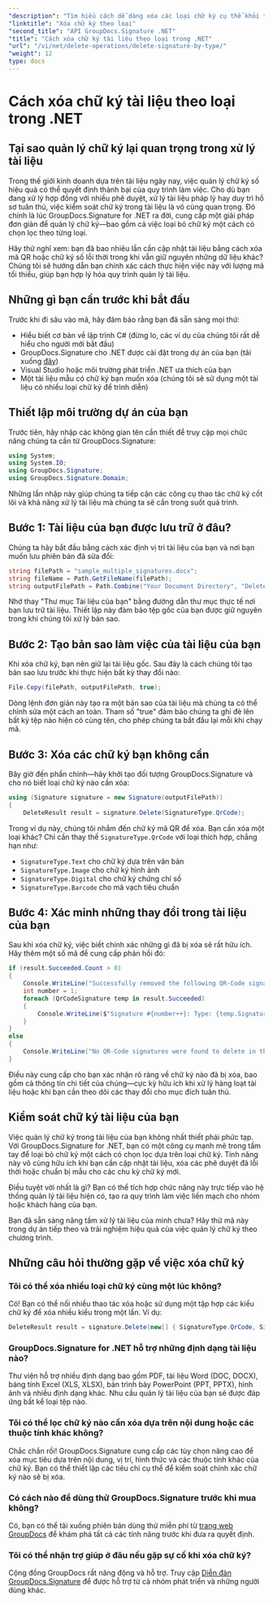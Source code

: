 ```yaml
---
"description": "Tìm hiểu cách dễ dàng xóa các loại chữ ký cụ thể khỏi tài liệu bằng GroupDocs.Signature cho .NET. Nắm vững cách quản lý chữ ký chỉ trong vài phút!"
"linktitle": "Xóa chữ ký theo loại"
"second_title": "API GroupDocs.Signature .NET"
"title": "Cách xóa chữ ký tài liệu theo loại trong .NET"
"url": "/vi/net/delete-operations/delete-signature-by-type/"
"weight": 12
type: docs
---
```

# Cách xóa chữ ký tài liệu theo loại trong .NET

## Tại sao quản lý chữ ký lại quan trọng trong xử lý tài liệu

Trong thế giới kinh doanh dựa trên tài liệu ngày nay, việc quản lý chữ ký số hiệu quả có thể quyết định thành bại của quy trình làm việc. Cho dù bạn đang xử lý hợp đồng với nhiều phê duyệt, xử lý tài liệu pháp lý hay duy trì hồ sơ tuân thủ, việc kiểm soát chữ ký trong tài liệu là vô cùng quan trọng. Đó chính là lúc GroupDocs.Signature for .NET ra đời, cung cấp một giải pháp đơn giản để quản lý chữ ký—bao gồm cả việc loại bỏ chữ ký một cách có chọn lọc theo từng loại.

Hãy thử nghĩ xem: bạn đã bao nhiêu lần cần cập nhật tài liệu bằng cách xóa mã QR hoặc chữ ký số lỗi thời trong khi vẫn giữ nguyên những dữ liệu khác? Chúng tôi sẽ hướng dẫn bạn chính xác cách thực hiện việc này với lượng mã tối thiểu, giúp bạn hợp lý hóa quy trình quản lý tài liệu.

## Những gì bạn cần trước khi bắt đầu

Trước khi đi sâu vào mã, hãy đảm bảo rằng bạn đã sẵn sàng mọi thứ:

- Hiểu biết cơ bản về lập trình C# (đừng lo, các ví dụ của chúng tôi rất dễ hiểu cho người mới bắt đầu)
- GroupDocs.Signature cho .NET được cài đặt trong dự án của bạn (tải xuống [đây](https://releases.groupdocs.com/signature/net/))
- Visual Studio hoặc môi trường phát triển .NET ưa thích của bạn
- Một tài liệu mẫu có chữ ký bạn muốn xóa (chúng tôi sẽ sử dụng một tài liệu có nhiều loại chữ ký để trình diễn)

## Thiết lập môi trường dự án của bạn

Trước tiên, hãy nhập các không gian tên cần thiết để truy cập mọi chức năng chúng ta cần từ GroupDocs.Signature:

```csharp
using System;
using System.IO;
using GroupDocs.Signature;
using GroupDocs.Signature.Domain;
```

Những lần nhập này giúp chúng ta tiếp cận các công cụ thao tác chữ ký cốt lõi và khả năng xử lý tài liệu mà chúng ta sẽ cần trong suốt quá trình.

## Bước 1: Tài liệu của bạn được lưu trữ ở đâu?

Chúng ta hãy bắt đầu bằng cách xác định vị trí tài liệu của bạn và nơi bạn muốn lưu phiên bản đã sửa đổi:

```csharp
string filePath = "sample_multiple_signatures.docx";
string fileName = Path.GetFileName(filePath);
string outputFilePath = Path.Combine("Your Document Directory", "DeleteBySignatureType", fileName);
```

Nhớ thay "Thư mục Tài liệu của bạn" bằng đường dẫn thư mục thực tế nơi bạn lưu trữ tài liệu. Thiết lập này đảm bảo tệp gốc của bạn được giữ nguyên trong khi chúng tôi xử lý bản sao.

## Bước 2: Tạo bản sao làm việc của tài liệu của bạn

Khi xóa chữ ký, bạn nên giữ lại tài liệu gốc. Sau đây là cách chúng tôi tạo bản sao lưu trước khi thực hiện bất kỳ thay đổi nào:

```csharp
File.Copy(filePath, outputFilePath, true);
```

Dòng lệnh đơn giản này tạo ra một bản sao của tài liệu mà chúng ta có thể chỉnh sửa một cách an toàn. Tham số "true" đảm bảo chúng ta ghi đè lên bất kỳ tệp nào hiện có cùng tên, cho phép chúng ta bắt đầu lại mỗi khi chạy mã.

## Bước 3: Xóa các chữ ký bạn không cần

Bây giờ đến phần chính—hãy khởi tạo đối tượng GroupDocs.Signature và cho nó biết loại chữ ký nào cần xóa:

```csharp
using (Signature signature = new Signature(outputFilePath))
{
    DeleteResult result = signature.Delete(SignatureType.QrCode);
```

Trong ví dụ này, chúng tôi nhắm đến chữ ký mã QR để xóa. Bạn cần xóa một loại khác? Chỉ cần thay thế `SignatureType.QrCode` với loại thích hợp, chẳng hạn như:
- `SignatureType.Text` cho chữ ký dựa trên văn bản
- `SignatureType.Image` cho chữ ký hình ảnh
- `SignatureType.Digital` cho chữ ký chứng chỉ số
- `SignatureType.Barcode` cho mã vạch tiêu chuẩn

## Bước 4: Xác minh những thay đổi trong tài liệu của bạn

Sau khi xóa chữ ký, việc biết chính xác những gì đã bị xóa sẽ rất hữu ích. Hãy thêm một số mã để cung cấp phản hồi đó:

```csharp
if (result.Succeeded.Count > 0)
{
    Console.WriteLine("Successfully removed the following QR-Code signatures:");
    int number = 1;
    foreach (QrCodeSignature temp in result.Succeeded)
    {
        Console.WriteLine($"Signature #{number++}: Type: {temp.SignatureType} Id:{temp.SignatureId}, Text: {temp.Text}");
    }
}
else
{
    Console.WriteLine("No QR-Code signatures were found to delete in this document.");
}
```

Điều này cung cấp cho bạn xác nhận rõ ràng về chữ ký nào đã bị xóa, bao gồm cả thông tin chi tiết của chúng—cực kỳ hữu ích khi xử lý hàng loạt tài liệu hoặc khi bạn cần theo dõi các thay đổi cho mục đích tuân thủ.

## Kiểm soát chữ ký tài liệu của bạn

Việc quản lý chữ ký trong tài liệu của bạn không nhất thiết phải phức tạp. Với GroupDocs.Signature for .NET, bạn có một công cụ mạnh mẽ trong tầm tay để loại bỏ chữ ký một cách có chọn lọc dựa trên loại chữ ký. Tính năng này vô cùng hữu ích khi bạn cần cập nhật tài liệu, xóa các phê duyệt đã lỗi thời hoặc chuẩn bị mẫu cho các chu kỳ chữ ký mới.

Điều tuyệt vời nhất là gì? Bạn có thể tích hợp chức năng này trực tiếp vào hệ thống quản lý tài liệu hiện có, tạo ra quy trình làm việc liền mạch cho nhóm hoặc khách hàng của bạn.

Bạn đã sẵn sàng nâng tầm xử lý tài liệu của mình chưa? Hãy thử mã này trong dự án tiếp theo và trải nghiệm hiệu quả của việc quản lý chữ ký theo chương trình.

## Những câu hỏi thường gặp về việc xóa chữ ký

### Tôi có thể xóa nhiều loại chữ ký cùng một lúc không?
Có! Bạn có thể nối nhiều thao tác xóa hoặc sử dụng một tập hợp các kiểu chữ ký để xóa nhiều kiểu trong một lần. Ví dụ:
```csharp
DeleteResult result = signature.Delete(new[] { SignatureType.QrCode, SignatureType.Barcode });
```

### GroupDocs.Signature for .NET hỗ trợ những định dạng tài liệu nào?
Thư viện hỗ trợ nhiều định dạng bao gồm PDF, tài liệu Word (DOC, DOCX), bảng tính Excel (XLS, XLSX), bản trình bày PowerPoint (PPT, PPTX), hình ảnh và nhiều định dạng khác. Nhu cầu quản lý tài liệu của bạn sẽ được đáp ứng bất kể loại tệp nào.

### Tôi có thể lọc chữ ký nào cần xóa dựa trên nội dung hoặc các thuộc tính khác không?
Chắc chắn rồi! GroupDocs.Signature cung cấp các tùy chọn nâng cao để xóa mục tiêu dựa trên nội dung, vị trí, hình thức và các thuộc tính khác của chữ ký. Bạn có thể thiết lập các tiêu chí cụ thể để kiểm soát chính xác chữ ký nào sẽ bị xóa.

### Có cách nào để dùng thử GroupDocs.Signature trước khi mua không?
Có, bạn có thể tải xuống phiên bản dùng thử miễn phí từ [trang web GroupDocs](https://releases.groupdocs.com/) để khám phá tất cả các tính năng trước khi đưa ra quyết định.

### Tôi có thể nhận trợ giúp ở đâu nếu gặp sự cố khi xóa chữ ký?
Cộng đồng GroupDocs rất năng động và hỗ trợ. Truy cập [Diễn đàn GroupDocs.Signature](https://forum.groupdocs.com/c/signature/13) để được hỗ trợ từ cả nhóm phát triển và những người dùng khác.